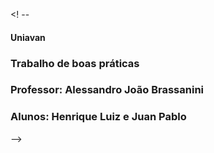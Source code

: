 <! --
#### Uniavan
### Trabalho de boas práticas
### Professor: Alessandro João Brassanini
### Alunos: Henrique Luiz e Juan Pablo 
-->
